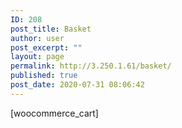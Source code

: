 ```yaml
---
ID: 208
post_title: Basket
author: user
post_excerpt: ""
layout: page
permalink: http://3.250.1.61/basket/
published: true
post_date: 2020-07-31 08:06:42
---
```

<!-- wp:shortcode -->[woocommerce_cart]<!-- /wp:shortcode -->
